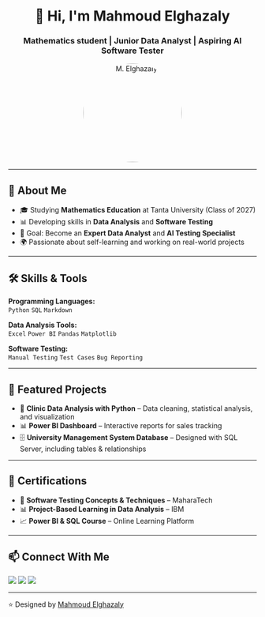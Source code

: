 <!-- Profile Header -->
<h1 align="center">👋 Hi, I'm Mahmoud Elghazaly</h1>
<h3 align="center">Mathematics student | Junior Data Analyst | Aspiring AI Software Tester</h3>

<!-- Profile Picture -->
<p align="center">
  <img src="https://avatars.githubusercontent.com/u/000000000?v=4" width="200px" style="border-radius:50%;" alt="M. Elghazaly"/>
</p>

---

## 📝 About Me  
- 🎓 Studying **Mathematics Education** at Tanta University (Class of 2027)  
- 📊 Developing skills in **Data Analysis** and **Software Testing**  
- 🎯 Goal: Become an **Expert Data Analyst** and **AI Testing Specialist**  
- 🌍 Passionate about self-learning and working on real-world projects  

---

## 🛠 Skills & Tools  
**Programming Languages:**  
`Python` `SQL` `Markdown`  

**Data Analysis Tools:**  
`Excel` `Power BI` `Pandas` `Matplotlib`  

**Software Testing:**  
`Manual Testing` `Test Cases` `Bug Reporting`

---

## 📂 Featured Projects  
- 🏥 **Clinic Data Analysis with Python** – Data cleaning, statistical analysis, and visualization  
- 📊 **Power BI Dashboard** – Interactive reports for sales tracking  
- 🗄 **University Management System Database** – Designed with SQL Server, including tables & relationships  

---

## 📜 Certifications  
- 🏅 **Software Testing Concepts & Techniques** – MaharaTech  
- 📊 **Project-Based Learning in Data Analysis** – IBM  
- 📈 **Power BI & SQL Course** – Online Learning Platform  

---

## 📫 Connect With Me  
<p align="left">
<a href="mailto:mahmoudelghazaly700@gmail.com"><img src="https://img.shields.io/badge/-Email-red?style=flat&logo=gmail&logoColor=white"></a>
<a href="https://www.linkedin.com/in/mahmoud-elghazaly"><img src="https://img.shields.io/badge/-LinkedIn-blue?style=flat&logo=linkedin&logoColor=white"></a>
<a href="https://github.com/USERNAME"><img src="https://img.shields.io/badge/-GitHub-black?style=flat&logo=github&logoColor=white"></a>
</p>

---

⭐️ Designed by [Mahmoud Elghazaly](https://github.com/USERNAME)
